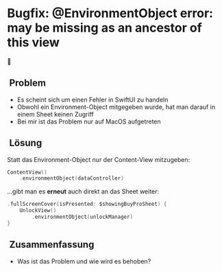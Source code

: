 # Bugfix: @EnvironmentObject error: may be missing as an ancestor of this view
🐞

##  Problem
- Es scheint sich um einen Fehler in SwiftUI zu handeln
- Obwohl ein Environment-Object mitgegeben wurde, hat man darauf in einem Sheet keinen Zugriff
- Bei mir ist das Problem nur auf MacOS aufgetreten

##  Lösung

Statt das Environment-Object nur der Content-View mitzugeben:

```swift
ContentView()
	.environmentObject(dataController)
```

…gibt man es **erneut** auch direkt an das Sheet weiter:

```swift
.fullScreenCover(isPresented: $showingBuyProSheet) {
	UnlockView()
		.environmentObject(unlockManager) 
}
```

##  Zusammenfassung
- Was ist das Problem und wie wird es behoben?